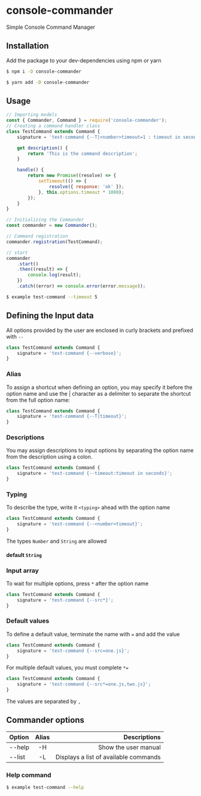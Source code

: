 # console-commander

Simple Console Command Manager

## Installation

Add the package to your dev-dependencies using npm or yarn

```bash
$ npm i -D console-commander

$ yarn add -D console-commander
```

## Usage

```javascript
// Importing models
const { Commander, Command } = require('console-commander');
// Creating a command handler class
class TestCommand extends Command {
	signature = 'test-command {--T|<number>timeout=1 : timeout in seconds}';

	get description() {
		return 'This is the command description';
	}

	handle() {
		return new Promise((resolve) => {
			setTimeout(() => {
				resolve({ response: 'ok' });
			}, this.options.timeout * 1000);
		});
	}
}

// Initializing the Commander
const commander = new Commander();

// Command registration
commander.registration(TestCommand);

// start
commander
	.start()
	.then((result) => {
		console.log(result);
	})
	.catch((error) => console.error(error.message));
```

```bash
$ example test-command --timeout 5
```

## Defining the Input data

All options provided by the user are enclosed in curly brackets and prefixed with `--`

```javascript
class TestCommand extends Command {
	signature = 'test-command {--verbose}';
}
```

### Alias

To assign a shortcut when defining an option, you may specify it before the option name and use the | character as a delimiter to separate the shortcut from the full option name:

```javascript
class TestCommand extends Command {
	signature = 'test-command {--T|timeout}';
}
```

### Descriptions

You may assign descriptions to input options by separating the option name from the description using a colon.

```javascript
class TestCommand extends Command {
	signature = 'test-command {--timeout:timeout in seconds}';
}
```

### Typing

To describe the type, write it `<typing>` ahead with the option name

```javascript
class TestCommand extends Command {
	signature = 'test-command {--<number>timeout}';
}
```

The types `Number` and `String` are allowed

#### default `String`

### Input array

To wait for multiple options, press `*` after the option name

```javascript
class TestCommand extends Command {
	signature = 'test-command {--src*}';
}
```

### Default values

To define a default value, terminate the name with `=` and add the value

```javascript
class TestCommand extends Command {
	signature = 'test-command {--src=one.js}';
}
```

For multiple default values, you must complete `*=`

```javascript
class TestCommand extends Command {
	signature = 'test-command {--src*=one.js,two.js}';
}
```

The values ​​are separated by `,`

## Commander options

| Option | Alias |                          Descriptions |
| :----- | :---: | ------------------------------------: |
| --help |  -H   |                  Show the user manual |
| --list |  -L   | Displays a list of available commands |

### Help command

```bash
$ example test-command --help
```

